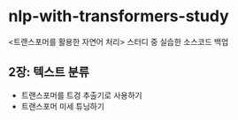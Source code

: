# nlp-with-transformers-study

<트랜스포머를 활용한 자연어 처리> 스터디 중 실습한 소스코드 백업


## 2장: 텍스트 분류
- 트랜스포머를 트겅 추출기로 사용하기
- 트랜스포머 미세 튜닝하기
